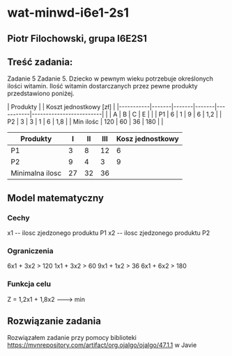 # wat-minwd-i6e1-2s1

## Piotr Filochowski, grupa I6E2S1


## Treść zadania:
Zadanie 5
Zadanie 5. Dziecko w pewnym wieku potrzebuje określonych ilości witamin. Ilość witamin dostarczanych przez pewne produkty przedstawiono poniżej.

| Produkty	| 								    | Koszt jednostkowy [zł]  |
|-----------|-------|-------|-------|-----------|-------------------------|
|	        | A	    | B	    | C	    | E         | 	                      |
| P1	    | 6	    | 1	    | 9	    | 6	        | 1,2					  |
| P2	    | 3	    | 3	    | 1	    | 6	        | 1,8                     |
| Min ilośc	| 120	| 60	| 36	| 180	    |                         |


|Produkty        |I            |II    |III      |Kosz jednostkowy |
|----------------|-------------|------|---------|-----------------|
|P1              |3            |8     |12       |6                |
|P2              |9            |4     |3        |9                |
|Minimalna ilosc |27           |32    |36       |                 |




## Model matematyczny

### Cechy

x1 -- ilosc zjedzonego produktu P1
x2 -- ilosc zjedzonego produktu P2

### Ograniczenia

6x1 + 3x2 > 120
1x1 + 3x2 > 60
9x1 + 1x2 > 36
6x1 + 6x2 > 180

### Funkcja celu

Z = 1,2x1 + 1,8x2 ---> min


## Rozwiązanie zadania

Rozwiązałem zadanie przy pomocy biblioteki https://mvnrepository.com/artifact/org.ojalgo/ojalgo/47.1.1 w Javie




